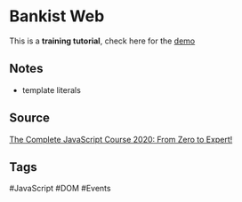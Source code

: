 # Bankist Web
This is a **training tutorial**, check here for the [demo](https://aldopolojr.github.io/bankist-web/)

## Notes
- template literals

## Source
[The Complete JavaScript Course 2020: From Zero to Expert!](https://www.udemy.com/share/101WfeCEUZdV9UQng=/)

## Tags
#JavaScript #DOM #Events